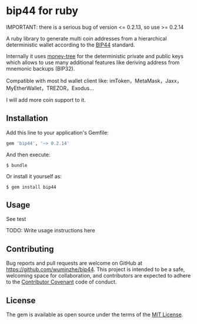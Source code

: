 # bip44 for ruby

IMPORTANT: there is a serious bug of version <= 0.2.13, so use >= 0.2.14

A ruby library to generate multi coin addresses from a hierarchical deterministic wallet according to the [BIP44](https://github.com/bitcoin/bips/blob/master/bip-0044.mediawiki) standard.

Internally it uses [money-tree](https://github.com/GemHQ/money-tree) for the deterministic private and public keys which allows to use many additional features like deriving address from mnemonic backups (BIP32).

Compatible with most hd wallet client like: imToken，MetaMask，Jaxx，MyEtherWallet，TREZOR，Exodus...

I will add more coin support to it.

## Installation

Add this line to your application's Gemfile:

```ruby
gem 'bip44', '~> 0.2.14'
```

And then execute:

    $ bundle

Or install it yourself as:

    $ gem install bip44

## Usage

See test

TODO: Write usage instructions here

## Contributing

Bug reports and pull requests are welcome on GitHub at https://github.com/wuminzhe/bip44. This project is intended to be a safe, welcoming space for collaboration, and contributors are expected to adhere to the [Contributor Covenant](http://contributor-covenant.org) code of conduct.

## License

The gem is available as open source under the terms of the [MIT License](http://opensource.org/licenses/MIT).

